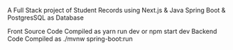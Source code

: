 A Full Stack project of Student Records using Next.js & Java Spring Boot & PostgresSQL as Database

Front Source Code Compiled as  yarn run dev or npm start dev
Backend Code Compiled as ./mvnw spring-boot:run